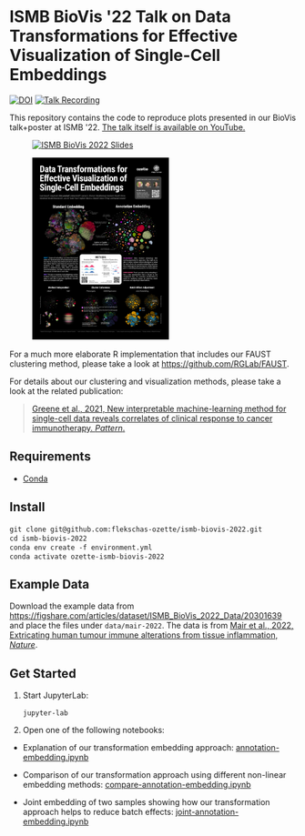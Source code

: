 # ISMB BioVis '22 Talk on Data Transformations for Effective Visualization of Single-Cell Embeddings

[![DOI](https://zenodo.org/badge/496748272.svg)](https://zenodo.org/badge/latestdoi/496748272)
[![Talk Recording](https://img.shields.io/badge/Talk-🎥-f25b3d.svg)](https://youtu.be/BSGQZIiVwtY)

This repository contains the code to reproduce plots presented in our BioVis talk+poster at ISMB '22. [The talk itself is available on YouTube.](https://youtu.be/BSGQZIiVwtY)

<p float="left">
   <a href="slides.pdf">
      <figure>
        <img
         width="auto"
         height="320px"
         src="https://user-images.githubusercontent.com/84813279/178825120-cc399505-16ef-4dea-9359-b856963c5148.jpg"
         alt="ISMB BioVis 2022 Slides"
        >
      </figure>
   </a>
   <a href="poster.jpg">
      <figure>
        <img
         width="auto"
         height="320px"
         src="poster.jpg"
         alt="ISMB BioVis 2022 Poster"
        >
      </figure>
   </a>
</p>

For a much more elaborate R implementation that includes our FAUST clustering method, please take a look at https://github.com/RGLab/FAUST.

For details about our clustering and visualization methods, please take a look at the related publication:

> [Greene et al., 2021, New interpretable machine-learning method for single-cell data reveals correlates of clinical response to cancer immunotherapy. _Pattern_.](https://www.sciencedirect.com/science/article/pii/S2666389921002348)

## Requirements

- [Conda](https://github.com/conda-forge/miniforge)

## Install

```
git clone git@github.com:flekschas-ozette/ismb-biovis-2022.git
cd ismb-biovis-2022
conda env create -f environment.yml
conda activate ozette-ismb-biovis-2022
```

## Example Data

Download the example data from https://figshare.com/articles/dataset/ISMB_BioVis_2022_Data/20301639 and place the files under `data/mair-2022`. The data is from [Mair et al., 2022, Extricating human tumour immune alterations from tissue inflammation, _Nature_](https://www.nature.com/articles/s41586-022-04718-w).

## Get Started

1. Start JupyterLab:

   ```
   jupyter-lab
   ```

2. Open one of the following notebooks:

  - Explanation of our transformation embedding approach: [annotation-embedding.ipynb](http://localhost:8888/lab/tree/annotation-embedding.ipynb)
    
  - Comparison of our transformation approach using different non-linear embedding methods: [compare-annotation-embedding.ipynb](http://localhost:8888/lab/tree/compare-annotation-embedding.ipynb)
    
  - Joint embedding of two samples showing how our transformation approach helps to reduce batch effects: [joint-annotation-embedding.ipynb](http://localhost:8888/lab/tree/joint-annotation-embedding.ipynb)
